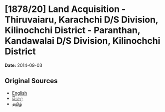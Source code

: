 # [1878/20] Land Acquisition - Thiruvaiaru, Karachchi D/S Division, Kilinochchi District - Paranthan, Kandawalai D/S Division, Kilinochchi District

**Date:** 2014-09-03

## Original Sources

- [English](https://documents.gov.lk/view/extra-gazettes/2014/9/1878-20_E.pdf)
- [සිංහල](https://documents.gov.lk/view/extra-gazettes/2014/9/1878-20_S.pdf)
- [தமிழ்](https://documents.gov.lk/view/extra-gazettes/2014/9/1878-20_T.pdf)

